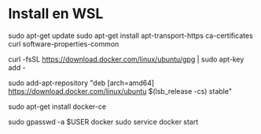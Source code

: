# Install en WSL

sudo apt-get update
sudo apt-get install apt-transport-https ca-certificates curl software-properties-common

curl -fsSL https://download.docker.com/linux/ubuntu/gpg | sudo apt-key add -


sudo add-apt-repository "deb [arch=amd64] https://download.docker.com/linux/ubuntu $(lsb_release -cs) stable"

sudo apt-get install docker-ce

sudo gpasswd -a $USER docker
sudo service docker start


